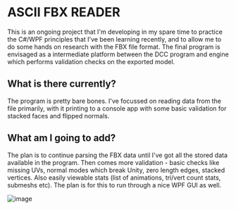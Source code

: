 # ASCII FBX READER

This is an ongoing project that I'm developing in my spare time to practice the C#/WPF principles that I've been learning recently, and to allow me to do some hands on research with the FBX file format. 
The final program is envisaged as a intermediate platform between the DCC program and engine which performs validation checks on the exported model.

## What is there currently?

The program is pretty bare bones. I've focussed on reading data from the file primarily, with it printing to a console app with some basic validation for stacked faces and flipped normals.

## What am I going to add?

The plan is to continue parsing the FBX data until I've got all the stored data available in the program. Then comes more validation - basic checks like missing UVs, normal modes which break Unity, zero length edges, stacked vertices. Also easily viewable stats (list of animations, tri/vert count stats, submeshs etc). The plan is for this to run through a nice WPF GUI as well. 

![image](https://github.com/user-attachments/assets/5673d272-e886-4d43-baae-eb36bc23b2ef)

